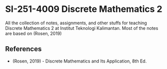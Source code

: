 # SI-251-4009 Discrete Mathematics 2

All the collection of notes, assignments, and other stuffs for teaching
Discrete Mathematics 2 at Institut Teknologi Kalimantan. Most of the notes
are based on (Rosen, 2019)


## References
- (Rosen, 2019) - Discrete Mathematics and Its Application, 8th Ed.

